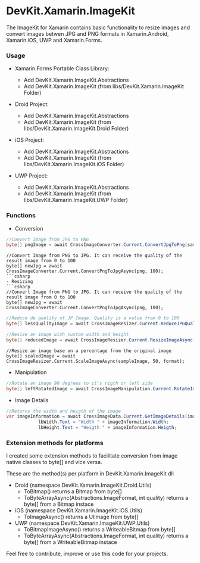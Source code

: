# DevKit.Xamarin.ImageKit

The ImageKit for Xamarin contains basic functionality to resize images and convert images betwen JPG and PNG formats in Xamarin.Android, Xamarin.iOS, UWP and Xamarin.Forms.

### Usage
- Xamarin.Forms Portable Class Library:
  - Add DevKit.Xamarin.ImageKit.Abstractions
  - Add DevKit.Xamarin.ImageKit (from libs/DevKit.Xamarin.ImageKit Folder)

- Droid Project:
  - Add DevKit.Xamarin.ImageKit.Abstractions
  - Add DevKit.Xamarin.ImageKit (from libs/DevKit.Xamarin.ImageKit.Droid Folder)
  
- iOS Project:
  - Add DevKit.Xamarin.ImageKit.Abstractions
  - Add DevKit.Xamarin.ImageKit (from libs/DevKit.Xamarin.ImageKit.iOS Folder)
  
- UWP Project:
  - Add DevKit.Xamarin.ImageKit.Abstractions
  - Add DevKit.Xamarin.ImageKit (from libs/DevKit.Xamarin.ImageKit.UWP Folder)
  
### Functions

- Conversion
```csharp
//Convert Image from JPG to PNG
byte[] pngImage = await CrossImageConverter.Current.ConvertJpgToPng(sampleImage);
```
```
//Convert Image from PNG to JPG. It can receive the quality of the result image from 0 to 100
byte[] newJpg = await CrossImageConverter.Current.ConvertPngToJpgAsync(png, 100);
```csharp
- Resizing
```csharp
//Convert Image from PNG to JPG. It can receive the quality of the result image from 0 to 100
byte[] newJpg = await CrossImageConverter.Current.ConvertPngToJpgAsync(png, 100);
```
```csharp
//Reduce de quelity of JP Image. Quality is a value from 0 to 100
byte[] lessQualityImage = await CrossImageResizer.Current.ReduceJPGQualityAsync(sampleImage, 50);
```
```csharp
//Resize an image with custom width and height
byte[] reducedImage = await CrossImageResizer.Current.ResizeImageAsync(sampleImage, 320, 320, format);
```
```
//Resize an image base on a percentage from the original image
byte[] scaledImage = await CrossImageResizer.Current.ScaleImageAsync(sampleImage, 50, format);
```

- Manipulation
```csharp
//Rotate an image 90 degrees to it's rigth or left side
byte[] leftRotatedImage = await CrossImageManipulation.Current.RotateImageAsync(sampleImage, SideOrientation.RotateToLeft, format);
```

- Image Details
```csharp
//Returns the width and heigth of the image 
var imageInformation = await CrossImageData.Current.GetImageDetails(image);
            lbWidth.Text = "Width " + imageInformation.Width;
            lbHeight.Text = "Heigth " + imageInformation.Heigth;
```

### Extension methods for platforms
I created some extension methods to facilitate conversion from image native classes to byte[] and vice versa.

These are the method(s) per platform in DevKit.Xamarin.ImageKit dll

- Droid (namespace DevKit.Xamarin.ImageKit.Droid.Utils)
  - ToBitmap() returns a Bitmap from byte[]  
  - ToByteArrayAsync(Abstractions.ImageFormat, int quality) returns a byte[] from a Bitmap instace
- iOS (namespace DevKit.Xamarin.ImageKit.iOS.Utils)
  - ToImageAsync() returns a UIImage from byte[]
- UWP (namespace DevKit.Xamarin.ImageKit.UWP.Utils)
  - ToBitmapImageAsync() returns a WriteableBitmap from byte[]
  - ToByteArrayAsync(Abstractions.ImageFormat, int quality) returns a byte[] from a WriteableBitmap instace 

Feel free to contribute, improve or use this code for your projects.

